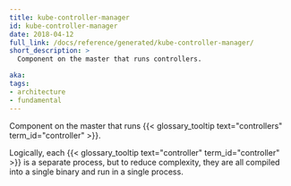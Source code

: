 ```yaml
---
title: kube-controller-manager
id: kube-controller-manager
date: 2018-04-12
full_link: /docs/reference/generated/kube-controller-manager/
short_description: >
  Component on the master that runs controllers.

aka:
tags:
- architecture
- fundamental
---
```

 Component on the master that runs {{< glossary_tooltip text="controllers" term_id="controller" >}}.

<!--more-->

Logically, each {{< glossary_tooltip text="controller" term_id="controller" >}} is a separate process, but to reduce complexity, they are all compiled into a single binary and run in a single process.